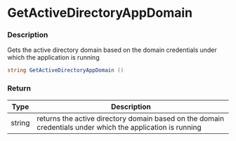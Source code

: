 # GetActiveDirectoryAppDomain

### Description

Gets the active directory domain based on the domain credentials under which the application is running

```csharp
string GetActiveDirectoryAppDomain ()
```

### Return

| Type   | Description                                                                                                |
| ------ | ---------------------------------------------------------------------------------------------------------- |
| string | returns the active directory domain based on the domain credentials under which the application is running |
